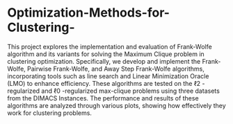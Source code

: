 # Optimization-Methods-for-Clustering-

This project explores the implementation and evaluation of Frank-Wolfe algorithm and its variants
for solving the Maximum Clique problem in clustering optimization. Specifically, we develop
and implement the Frank-Wolfe, Pairwise Frank-Wolfe, and Away Step Frank-Wolfe algorithms,
incorporating tools such as line search and Linear Minimization Oracle (LMO) to enhance efficiency.
These algorithms are tested on the ℓ2 -regularized and ℓ0 -regularized max-clique problems using
three datasets from the DIMACS Instances. The performance and results of these algorithms are
analyzed through various plots, showing how effectively they work for clustering problems.
